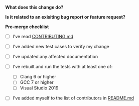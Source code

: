 <!--
    Please replace the HTML comments below with the requested information.
    Thanks for contributing!
-->



**What does this change do?**
<!--
    Changes all Foos to Bars.
--->



**Is it related to an exisiting bug report or feature request?**
<!--
    Fixes #69.
--->



**Pre-merge checklist**
<!--
    Not all of these will necessarily apply, particularly if you're not making a code change (e.g. fixing documentation).
    That's OK. Tick the ones that do by placing an x in them, e.g. [x]
--->
- [ ] I've read [CONTRIBUTING.md]
- [ ] I've added new test cases to verify my change
- [ ] I've updated any affected documentation
- [ ] I've rebuilt and run the tests with at least one of:
    - [ ] Clang 6 or higher
    - [ ] GCC 7 or higher
    - [ ] Visual Studio 2019
- [ ] I've added myself to the list of contributors in [README.md](https://github.com/marzer/muu/blob/master/README.md)



[CONTRIBUTING.md]: https://github.com/marzer/muu/blob/master/CONTRIBUTING.md
[how-to]: https://github.com/marzer/muu/blob/master/CONTRIBUTING.md#regenerating-tomlhpp
[README.md]: https://github.com/marzer/muu/blob/master/README.md
